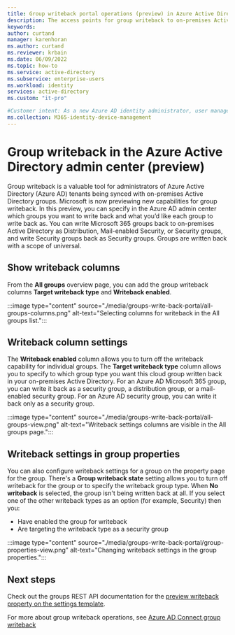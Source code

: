 ```yaml
---
title: Group writeback portal operations (preview) in Azure Active Directory
description: The access points for group writeback to on-premises Active Directory in the Azure Active Directory admin center.
keywords:
author: curtand
manager: karenhoran
ms.author: curtand
ms.reviewer: krbain
ms.date: 06/09/2022
ms.topic: how-to
ms.service: active-directory
ms.subservice: enterprise-users
ms.workload: identity
services: active-directory
ms.custom: "it-pro"

#Customer intent: As a new Azure AD identity administrator, user management is at the core of my work so I need to understand the user management tools such as groups, administrator roles, and licenses to manage users.
ms.collection: M365-identity-device-management
---
```


# Group writeback in the Azure Active Directory admin center (preview)

Group writeback is a valuable tool for administrators of Azure Active Directory (Azure AD) tenants being synced with on-premises Active Directory groups. Microsoft is now previewing new capabilities for group writeback. In this preview, you can specify in the Azure AD admin center which groups you want to write back and what you’d like each group to write back as. You can write Microsoft 365 groups back to on-premises Active Directory as Distribution, Mail-enabled Security, or Security groups, and write Security groups back as Security groups. Groups are written back with a scope of universal​.

## Show writeback columns

From the **All groups** overview page, you can add the group writeback columns **Target writeback type** and **Writeback enabled**.

​:::image type="content" source="./media/groups-write-back-portal/all-groups-columns.png" alt-text="Selecting columns for writeback in the All groups list.":::

## Writeback column settings

The **Writeback enabled** column allows you to turn off the writeback capability for individual groups. The **Target writeback type** column allows you to specify to which group type you want this cloud group written back in your on-premises Active Directory. For an Azure AD Microsoft 365 group, you can write it back as a security group, a distribution group, or a mail-enabled security group. For an Azure AD security group, you can write it back only as a security group.

:::image type="content" source="./media/groups-write-back-portal/all-groups-view.png" alt-text="Writeback settings columns are visible in the All groups page.":::

## Writeback settings in group properties

You can also configure writeback settings for a group on the property page for the group. There's a **Group writeback state** setting allows you to turn off writeback for the group or to specify the writeback group type. When **No writeback** is selected, the group isn't being written back at all. If you select one of the other writeback types as an option (for example, Security) then you:

- Have enabled the group for writeback
- Are targeting the writeback type as a security group

:::image type="content" source="./media/groups-write-back-portal/group-properties-view.png" alt-text="Changing writeback settings in the group properties.":::
 
## Next steps

Check out the groups REST API documentation for the [preview writeback property on the settings template](../hybrid/how-to-connect-group-writeback.md).

For more about group writeback operations, see [Azure AD Connect group writeback](../hybrid/how-to-connect-group-writeback.md)
